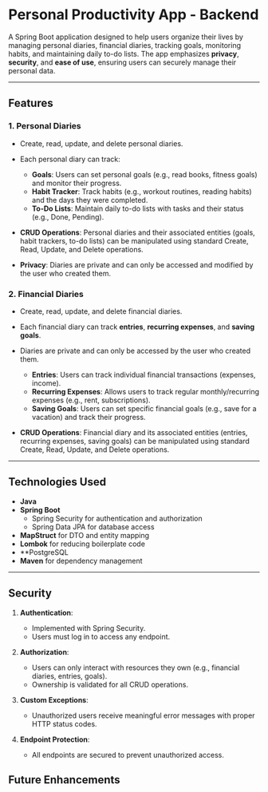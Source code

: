 # Personal Productivity App - Backend

A Spring Boot application designed to help users organize their lives by managing personal diaries, financial diaries, tracking goals, monitoring habits, and maintaining daily to-do lists. The app emphasizes **privacy**, **security**, and **ease of use**, ensuring users can securely manage their personal data.

---

## Features

### 1. Personal Diaries
- Create, read, update, and delete personal diaries.
- Each personal diary can track:
    - **Goals**: Users can set personal goals (e.g., read books, fitness goals) and monitor their progress.
    - **Habit Tracker**: Track habits (e.g., workout routines, reading habits) and the days they were completed.
    - **To-Do Lists**: Maintain daily to-do lists with tasks and their status (e.g., Done, Pending).

- **CRUD Operations**: Personal diaries and their associated entities (goals, habit trackers, to-do lists) can be manipulated using standard Create, Read, Update, and Delete operations.
- **Privacy**: Diaries are private and can only be accessed and modified by the user who created them.

### 2. Financial Diaries
- Create, read, update, and delete financial diaries.
- Each financial diary can track **entries**, **recurring expenses**, and **saving goals**.
- Diaries are private and can only be accessed by the user who created them.

    - **Entries**: Users can track individual financial transactions (expenses, income).
    - **Recurring Expenses**: Allows users to track regular monthly/recurring expenses (e.g., rent, subscriptions).
    - **Saving Goals**: Users can set specific financial goals (e.g., save for a vacation) and track their progress.

- **CRUD Operations**: Financial diary and its associated entities (entries, recurring expenses, saving goals) can be manipulated using standard Create, Read, Update, and Delete operations.

---

## Technologies Used
- **Java**
- **Spring Boot**
    - Spring Security for authentication and authorization
    - Spring Data JPA for database access
- **MapStruct** for DTO and entity mapping
- **Lombok** for reducing boilerplate code
- **PostgreSQL
- **Maven** for dependency management

---

## Security
1. **Authentication**:
    - Implemented with Spring Security.
    - Users must log in to access any endpoint.

2. **Authorization**:
    - Users can only interact with resources they own (e.g., financial diaries, entries, goals).
    - Ownership is validated for all CRUD operations.

3. **Custom Exceptions**:
    - Unauthorized users receive meaningful error messages with proper HTTP status codes.

4. **Endpoint Protection**:
    - All endpoints are secured to prevent unauthorized access.

## Future Enhancements
